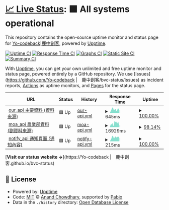 # [📈 Live Status](https://Yo-codeback|鹿中創客.github.io/bvc-status): <!--live status--> **🟩 All systems operational**

This repository contains the open-source uptime monitor and status page for [Yo-codeback|鹿中創客](https://Yo-codeback|鹿中創客.github.io/bvc-status), powered by [Upptime](https://github.com/upptime/upptime).

[![Uptime CI](https://github.com/Yo-codeback|鹿中創客/bvc-status/workflows/Uptime%20CI/badge.svg)](https://github.com/Yo-codeback|鹿中創客/bvc-status/actions?query=workflow%3A%22Uptime+CI%22)
[![Response Time CI](https://github.com/Yo-codeback|鹿中創客/bvc-status/workflows/Response%20Time%20CI/badge.svg)](https://github.com/Yo-codeback|鹿中創客/bvc-status/actions?query=workflow%3A%22Response+Time+CI%22)
[![Graphs CI](https://github.com/Yo-codeback|鹿中創客/bvc-status/workflows/Graphs%20CI/badge.svg)](https://github.com/Yo-codeback|鹿中創客/bvc-status/actions?query=workflow%3A%22Graphs+CI%22)
[![Static Site CI](https://github.com/Yo-codeback|鹿中創客/bvc-status/workflows/Static%20Site%20CI/badge.svg)](https://github.com/Yo-codeback|鹿中創客/bvc-status/actions?query=workflow%3A%22Static+Site+CI%22)
[![Summary CI](https://github.com/Yo-codeback|鹿中創客/bvc-status/workflows/Summary%20CI/badge.svg)](https://github.com/Yo-codeback|鹿中創客/bvc-status/actions?query=workflow%3A%22Summary+CI%22)

With [Upptime](https://upptime.js.org), you can get your own unlimited and free uptime monitor and status page, powered entirely by a GitHub repository. We use [Issues](https://github.com/Yo-codeback |　鹿中創客/bvc-status/issues) as incident reports, [Actions](https://github.com/Yo-codeback|鹿中創客/bvc-status/actions) as uptime monitors, and [Pages](https://Yo-codeback|鹿中創客.github.io/bvc-status) for the status page.

<!--start: status pages-->
<!-- This summary is generated by Upptime (https://github.com/upptime/upptime) -->
<!-- Do not edit this manually, your changes will be overwritten -->
<!-- prettier-ignore -->
| URL | Status | History | Response Time | Uptime |
| --- | ------ | ------- | ------------- | ------ |
| <img alt="" src="https://icons.duckduckgo.com/ip3/bvc-api.deno.dev.ico" height="13"> [our_api 主要資料 (資料來源)](https://bvc-api.deno.dev) | 🟩 Up | [our-api.yml](https://github.com/Yo-codeback/bvc-status/commits/HEAD/history/our-api.yml) | <details><summary><img alt="Response time graph" src="./graphs/our-api/response-time-week.png" height="20"> 645ms</summary><br><a href="https://Yo-codeback.github.io/bvc-status/history/our-api"><img alt="Response time 564" src="https://img.shields.io/endpoint?url=https%3A%2F%2Fraw.githubusercontent.com%2FYo-codeback%2Fbvc-status%2FHEAD%2Fapi%2Four-api%2Fresponse-time.json"></a><br><a href="https://Yo-codeback.github.io/bvc-status/history/our-api"><img alt="24-hour response time 485" src="https://img.shields.io/endpoint?url=https%3A%2F%2Fraw.githubusercontent.com%2FYo-codeback%2Fbvc-status%2FHEAD%2Fapi%2Four-api%2Fresponse-time-day.json"></a><br><a href="https://Yo-codeback.github.io/bvc-status/history/our-api"><img alt="7-day response time 645" src="https://img.shields.io/endpoint?url=https%3A%2F%2Fraw.githubusercontent.com%2FYo-codeback%2Fbvc-status%2FHEAD%2Fapi%2Four-api%2Fresponse-time-week.json"></a><br><a href="https://Yo-codeback.github.io/bvc-status/history/our-api"><img alt="30-day response time 564" src="https://img.shields.io/endpoint?url=https%3A%2F%2Fraw.githubusercontent.com%2FYo-codeback%2Fbvc-status%2FHEAD%2Fapi%2Four-api%2Fresponse-time-month.json"></a><br><a href="https://Yo-codeback.github.io/bvc-status/history/our-api"><img alt="1-year response time 564" src="https://img.shields.io/endpoint?url=https%3A%2F%2Fraw.githubusercontent.com%2FYo-codeback%2Fbvc-status%2FHEAD%2Fapi%2Four-api%2Fresponse-time-year.json"></a></details> | <details><summary><a href="https://Yo-codeback.github.io/bvc-status/history/our-api">100.00%</a></summary><a href="https://Yo-codeback.github.io/bvc-status/history/our-api"><img alt="All-time uptime 100.00%" src="https://img.shields.io/endpoint?url=https%3A%2F%2Fraw.githubusercontent.com%2FYo-codeback%2Fbvc-status%2FHEAD%2Fapi%2Four-api%2Fuptime.json"></a><br><a href="https://Yo-codeback.github.io/bvc-status/history/our-api"><img alt="24-hour uptime 100.00%" src="https://img.shields.io/endpoint?url=https%3A%2F%2Fraw.githubusercontent.com%2FYo-codeback%2Fbvc-status%2FHEAD%2Fapi%2Four-api%2Fuptime-day.json"></a><br><a href="https://Yo-codeback.github.io/bvc-status/history/our-api"><img alt="7-day uptime 100.00%" src="https://img.shields.io/endpoint?url=https%3A%2F%2Fraw.githubusercontent.com%2FYo-codeback%2Fbvc-status%2FHEAD%2Fapi%2Four-api%2Fuptime-week.json"></a><br><a href="https://Yo-codeback.github.io/bvc-status/history/our-api"><img alt="30-day uptime 100.00%" src="https://img.shields.io/endpoint?url=https%3A%2F%2Fraw.githubusercontent.com%2FYo-codeback%2Fbvc-status%2FHEAD%2Fapi%2Four-api%2Fuptime-month.json"></a><br><a href="https://Yo-codeback.github.io/bvc-status/history/our-api"><img alt="1-year uptime 100.00%" src="https://img.shields.io/endpoint?url=https%3A%2F%2Fraw.githubusercontent.com%2FYo-codeback%2Fbvc-status%2FHEAD%2Fapi%2Four-api%2Fuptime-year.json"></a></details>
| <img alt="" src="https://icons.duckduckgo.com/ip3/data.moa.gov.tw.ico" height="13"> [moa_api 農業部資料 (副資料來源)](https://data.moa.gov.tw/Service/OpenData/FromM/FarmTransData.aspx) | 🟩 Up | [moa-api.yml](https://github.com/Yo-codeback/bvc-status/commits/HEAD/history/moa-api.yml) | <details><summary><img alt="Response time graph" src="./graphs/moa-api/response-time-week.png" height="20"> 16929ms</summary><br><a href="https://Yo-codeback.github.io/bvc-status/history/moa-api"><img alt="Response time 13207" src="https://img.shields.io/endpoint?url=https%3A%2F%2Fraw.githubusercontent.com%2FYo-codeback%2Fbvc-status%2FHEAD%2Fapi%2Fmoa-api%2Fresponse-time.json"></a><br><a href="https://Yo-codeback.github.io/bvc-status/history/moa-api"><img alt="24-hour response time 16521" src="https://img.shields.io/endpoint?url=https%3A%2F%2Fraw.githubusercontent.com%2FYo-codeback%2Fbvc-status%2FHEAD%2Fapi%2Fmoa-api%2Fresponse-time-day.json"></a><br><a href="https://Yo-codeback.github.io/bvc-status/history/moa-api"><img alt="7-day response time 16929" src="https://img.shields.io/endpoint?url=https%3A%2F%2Fraw.githubusercontent.com%2FYo-codeback%2Fbvc-status%2FHEAD%2Fapi%2Fmoa-api%2Fresponse-time-week.json"></a><br><a href="https://Yo-codeback.github.io/bvc-status/history/moa-api"><img alt="30-day response time 13207" src="https://img.shields.io/endpoint?url=https%3A%2F%2Fraw.githubusercontent.com%2FYo-codeback%2Fbvc-status%2FHEAD%2Fapi%2Fmoa-api%2Fresponse-time-month.json"></a><br><a href="https://Yo-codeback.github.io/bvc-status/history/moa-api"><img alt="1-year response time 13207" src="https://img.shields.io/endpoint?url=https%3A%2F%2Fraw.githubusercontent.com%2FYo-codeback%2Fbvc-status%2FHEAD%2Fapi%2Fmoa-api%2Fresponse-time-year.json"></a></details> | <details><summary><a href="https://Yo-codeback.github.io/bvc-status/history/moa-api">98.14%</a></summary><a href="https://Yo-codeback.github.io/bvc-status/history/moa-api"><img alt="All-time uptime 98.93%" src="https://img.shields.io/endpoint?url=https%3A%2F%2Fraw.githubusercontent.com%2FYo-codeback%2Fbvc-status%2FHEAD%2Fapi%2Fmoa-api%2Fuptime.json"></a><br><a href="https://Yo-codeback.github.io/bvc-status/history/moa-api"><img alt="24-hour uptime 92.76%" src="https://img.shields.io/endpoint?url=https%3A%2F%2Fraw.githubusercontent.com%2FYo-codeback%2Fbvc-status%2FHEAD%2Fapi%2Fmoa-api%2Fuptime-day.json"></a><br><a href="https://Yo-codeback.github.io/bvc-status/history/moa-api"><img alt="7-day uptime 98.14%" src="https://img.shields.io/endpoint?url=https%3A%2F%2Fraw.githubusercontent.com%2FYo-codeback%2Fbvc-status%2FHEAD%2Fapi%2Fmoa-api%2Fuptime-week.json"></a><br><a href="https://Yo-codeback.github.io/bvc-status/history/moa-api"><img alt="30-day uptime 98.93%" src="https://img.shields.io/endpoint?url=https%3A%2F%2Fraw.githubusercontent.com%2FYo-codeback%2Fbvc-status%2FHEAD%2Fapi%2Fmoa-api%2Fuptime-month.json"></a><br><a href="https://Yo-codeback.github.io/bvc-status/history/moa-api"><img alt="1-year uptime 98.93%" src="https://img.shields.io/endpoint?url=https%3A%2F%2Fraw.githubusercontent.com%2FYo-codeback%2Fbvc-status%2FHEAD%2Fapi%2Fmoa-api%2Fuptime-year.json"></a></details>
| <img alt="" src="https://icons.duckduckgo.com/ip3/bvcaanotify.deno.dev.ico" height="13"> [notify_api 通知頁面 (通知內容)](https://bvcaanotify.deno.dev) | 🟩 Up | [notify-api.yml](https://github.com/Yo-codeback/bvc-status/commits/HEAD/history/notify-api.yml) | <details><summary><img alt="Response time graph" src="./graphs/notify-api/response-time-week.png" height="20"> 215ms</summary><br><a href="https://Yo-codeback.github.io/bvc-status/history/notify-api"><img alt="Response time 282" src="https://img.shields.io/endpoint?url=https%3A%2F%2Fraw.githubusercontent.com%2FYo-codeback%2Fbvc-status%2FHEAD%2Fapi%2Fnotify-api%2Fresponse-time.json"></a><br><a href="https://Yo-codeback.github.io/bvc-status/history/notify-api"><img alt="24-hour response time 168" src="https://img.shields.io/endpoint?url=https%3A%2F%2Fraw.githubusercontent.com%2FYo-codeback%2Fbvc-status%2FHEAD%2Fapi%2Fnotify-api%2Fresponse-time-day.json"></a><br><a href="https://Yo-codeback.github.io/bvc-status/history/notify-api"><img alt="7-day response time 215" src="https://img.shields.io/endpoint?url=https%3A%2F%2Fraw.githubusercontent.com%2FYo-codeback%2Fbvc-status%2FHEAD%2Fapi%2Fnotify-api%2Fresponse-time-week.json"></a><br><a href="https://Yo-codeback.github.io/bvc-status/history/notify-api"><img alt="30-day response time 282" src="https://img.shields.io/endpoint?url=https%3A%2F%2Fraw.githubusercontent.com%2FYo-codeback%2Fbvc-status%2FHEAD%2Fapi%2Fnotify-api%2Fresponse-time-month.json"></a><br><a href="https://Yo-codeback.github.io/bvc-status/history/notify-api"><img alt="1-year response time 282" src="https://img.shields.io/endpoint?url=https%3A%2F%2Fraw.githubusercontent.com%2FYo-codeback%2Fbvc-status%2FHEAD%2Fapi%2Fnotify-api%2Fresponse-time-year.json"></a></details> | <details><summary><a href="https://Yo-codeback.github.io/bvc-status/history/notify-api">100.00%</a></summary><a href="https://Yo-codeback.github.io/bvc-status/history/notify-api"><img alt="All-time uptime 100.00%" src="https://img.shields.io/endpoint?url=https%3A%2F%2Fraw.githubusercontent.com%2FYo-codeback%2Fbvc-status%2FHEAD%2Fapi%2Fnotify-api%2Fuptime.json"></a><br><a href="https://Yo-codeback.github.io/bvc-status/history/notify-api"><img alt="24-hour uptime 100.00%" src="https://img.shields.io/endpoint?url=https%3A%2F%2Fraw.githubusercontent.com%2FYo-codeback%2Fbvc-status%2FHEAD%2Fapi%2Fnotify-api%2Fuptime-day.json"></a><br><a href="https://Yo-codeback.github.io/bvc-status/history/notify-api"><img alt="7-day uptime 100.00%" src="https://img.shields.io/endpoint?url=https%3A%2F%2Fraw.githubusercontent.com%2FYo-codeback%2Fbvc-status%2FHEAD%2Fapi%2Fnotify-api%2Fuptime-week.json"></a><br><a href="https://Yo-codeback.github.io/bvc-status/history/notify-api"><img alt="30-day uptime 100.00%" src="https://img.shields.io/endpoint?url=https%3A%2F%2Fraw.githubusercontent.com%2FYo-codeback%2Fbvc-status%2FHEAD%2Fapi%2Fnotify-api%2Fuptime-month.json"></a><br><a href="https://Yo-codeback.github.io/bvc-status/history/notify-api"><img alt="1-year uptime 100.00%" src="https://img.shields.io/endpoint?url=https%3A%2F%2Fraw.githubusercontent.com%2FYo-codeback%2Fbvc-status%2FHEAD%2Fapi%2Fnotify-api%2Fuptime-year.json"></a></details>

<!--end: status pages-->

[**Visit our status website →**](https://Yo-codeback |　鹿中創客.github.io/bvc-status)

## 📄 License

- Powered by: [Upptime](https://github.com/upptime/upptime)
- Code: [MIT](./LICENSE) © [Anand Chowdhary](https://anandchowdhary.com), supported by [Pabio](https://pabio.com)
- Data in the `./history` directory: [Open Database License](https://opendatacommons.org/licenses/odbl/1-0/)
